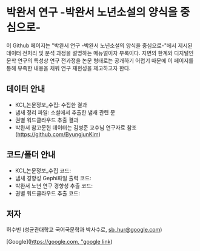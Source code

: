 # 박완서 연구 -박완서 노년소설의 양식을 중심으로-
이 Github 페이지는 "박완서 연구 -박완서 노년소설의 양식을 중심으로-"에서 제시된 데이터 전처리 및 분석 과정을 설명하는 메뉴얼이자 부록이다. 지면의 한계와 디지털인문학 연구의 특성상 연구 전과정을 논문 형태로는 공개하기 어렵기 때문에 이 페이지를 통해 부족한 내용을 채워 연구 재현성을 제고하고자 한다.

## 데이터 안내
- KCI_논문정보_수집: 수집한 결과
- 냄새 정리 파일: 소설에서 추출한 냄새 관련 문
- 권별 워드클라우드 추출 결과
- 박완서 참고문헌 데이터는 김병준 교수님 연구자료 참조(https://github.com/ByungjunKim)



## 코드/폴더 안내
- KCI_논문정보_수집 코드:
- 냄새 경향성 Gephi파일 출력 코드:
- 박완서 노년 연구 경향성 추출 코드:
- 권별 워드클라우드 추출 코드:

## 저자
허수빈 (성균관대학교 국어국문학과 박사수료, sb_hur@google.com)


[Google]([https://google.com, "google link](https://n.news.naver.com/mnews/ranking/article/629/0000294223?ntype=RANKING&sid=001))
